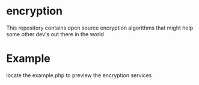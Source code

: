# encryption
This repository contains open source encryption algorithms that might help some other dev's out there in the world

# Example 
locate the example.php to preview the encryption services 
